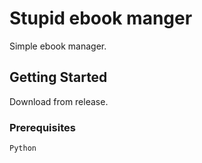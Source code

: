 # Stupid ebook manger

Simple ebook manager.

## Getting Started
Download from release.
### Prerequisites
```
Python
```